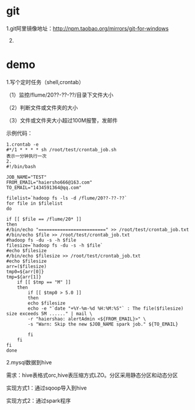 # git

1.git阿里镜像地址：http://npm.taobao.org/mirrors/git-for-windows

2.

# demo

1.写个定时任务（shell,crontab）

（1）监控/flume/20??-??-??/目录下文件大小

（2）判断文件或文件夹的大小

（3）文件或文件夹大小超过100M报警，发邮件 

示例代码：

```
1.crontab -e
#*/1 * * * * sh /root/test/crontab_job.sh
表示一分钟执行一次
2.
#!/bin/bash

JOB_NAME="TEST"
FROM_EMAIL="haiersho666@163.com"
TO_EMAIL="1434591364@qq.com"

filelist=`hadoop fs -ls -d /flume/20??-??-??`
for file in $filelist
do

if [[ $file == /flume/20* ]]
then
#/bin/echo "=========================" >> /root/test/crontab_job.txt
#/bin/echo $file >> /root/test/crontab_job.txt
#hadoop fs -du -s -h $file
filesize=`hadoop fs -du -s -h $file`
#echo $filesize
#/bin/echo $filesize >> /root/test/crontab_job.txt
#echo $filesize
arr=($filesize)
tmp0=${arr[0]}
tmp=${arr[1]}
    if [[ $tmp == "M" ]]
    then
        if [[ $tmp0 > 5.0 ]]
        then
        echo $filesize
        echo -e "`date "+%Y-%m-%d %H:%M:%S"` : The file($filesize) size exceeds 5M ......" | mail \
        -r "haiershao: alertAdmin <${FROM_EMAIL}>" \
        -s "Warn: Skip the new $JOB_NAME spark job." ${TO_EMAIL}

        fi
    fi
fi
done

```

2.mysql数据到hive

需求：hive表格式orc,hive表压缩方式LZO。分区采用静态分区和动态分区

实现方式1：通过sqoop导入到hive

实现方式2：通过spark程序